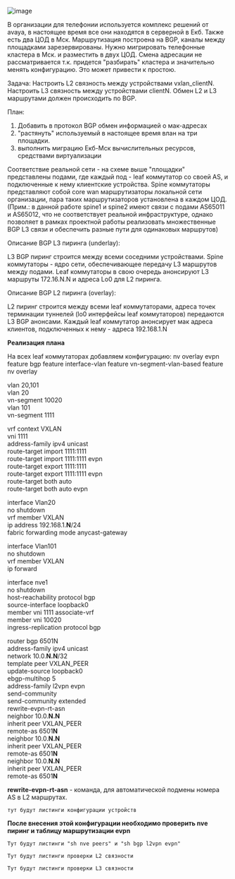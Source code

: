 ![image](https://user-images.githubusercontent.com/8961955/150671203-ed1e55f7-725e-472b-b713-6c32a15dbae5.png)

В организации для телефонии используется комплекс решений от avaya, в настоящее время все они находятся в серверной в Екб. Также есть два ЦОД в Мск. Маршрутизация построена на BGP, каналы между площадками зарезервированы. Нужно мигрировать телефонные кластера в Мск. и разместить в двух ЦОД. Смена адресации не рассматривается т.к. придется "разбирать" кластера и значительно менять конфигурацию. Это может привести к простою.

Задача:
Настроить L2 связность между устройствами vxlan_clientN.
Настроить L3 связность между устройствами clientN. 
Обмен L2 и L3 маршрутами должен происходить по BGP. 

План: 

1. Добавить в протокол BGP обмен информацией о мак-адресах 
2. "растянуть" используемый в настоящее время влан на три площадки. 
3. выполнить миграцию Екб-Мск вычислительных ресурсов, средствами виртуализации 

Соответствие реальной сети - на схеме выше "площадки" представлены подами, где каждый под - leaf коммутатор со своей AS, и подключенные к нему клиентские устройства. Spine коммутаторы представляют собой core wan маршрутизаторы локальной сети организации, пара таких маршрутизаторов установлена в каждом ЦОД. (Прим.: в данной работе spine1 и spine2 имеют связи с подами AS65011 и AS65012, что не соответствует реальной инфраструктуре, однако позволяет в рамках проектной работы реализовать множественные BGP L3 связи и обеспечить разные пути для одинаковых маршрутов)

Описание BGP L3 пиринга (underlay):

L3 BGP пиринг строится между всеми соседними устройствами. Spine коммутаторы - ядро сети, обеспечивающее передачу L3 маршрутов между подами. Leaf коммутаторы в свою очередь анонсируют L3 маршруты 172.16.N.N и адреса Lo0 для L2 пиринга. 

Описание BGP L2 пиринга (overlay):

L2 пиринг строится между всеми leaf коммутаторами, адреса точек терминации туннелей (lo0 интерфейсы leaf коммутаторов) передаются L3 BGP анонсами. Каждый leaf коммутатор анонсирует мак адреса клиентов, подключенных к нему - адреса 192.168.1.N



**Реализация** **плана**

На всех leaf коммутаторах добавляем конфигурацию:
nv overlay evpn
feature bgp
feature interface-vlan
feature vn-segment-vlan-based
feature nv overlay

vlan 20,101  
vlan 20  
  vn-segment 10020  
vlan 101  
  vn-segment 1111  

vrf context VXLAN  
  vni 1111  
  address-family ipv4 unicast  
    route-target import 1111:1111  
    route-target import 1111:1111 evpn  
    route-target export 1111:1111  
    route-target export 1111:1111 evpn  
    route-target both auto  
    route-target both auto evpn  

interface Vlan20  
  no shutdown  
  vrf member VXLAN  
  ip address 192.168.1.**N**/24  
  fabric forwarding mode anycast-gateway  

interface Vlan101  
  no shutdown  
  vrf member VXLAN  
  ip forward  

interface nve1  
  no shutdown  
  host-reachability protocol bgp  
  source-interface loopback0  
  member vni 1111 associate-vrf  
  member vni 10020  
    ingress-replication protocol bgp  

router bgp 6501N  
  address-family ipv4 unicast  
    network 10.0.**N.N**/32  
template peer VXLAN_PEER  
    update-source loopback0  
    ebgp-multihop 5  
    address-family l2vpn evpn  
      send-community  
      send-community extended  
      rewrite-evpn-rt-asn  
 neighbor 10.0.**N.N**  
    inherit peer VXLAN_PEER  
    remote-as 6501**N**  
  neighbor 10.0.**N.N**  
    inherit peer VXLAN_PEER  
    remote-as 6501**N**  
  neighbor 10.0.**N.N**  
    inherit peer VXLAN_PEER  
    remote-as 6501**N**  

**rewrite-evpn-rt-asn** - команда, для автоматической подмены номера AS в L2 маршрутах.

`тут будут листинги конфигурации устройств`

**После внесения этой конфигурации необходимо проверить nve пиринг и таблицу маршрутизации evpn**

`Тут будут листинги "sh nve peers" и "sh bgp l2vpn evpn"`

`Тут будут листинги проверки L2 связности`

`Тут будут листинги проверки L3 связности`
